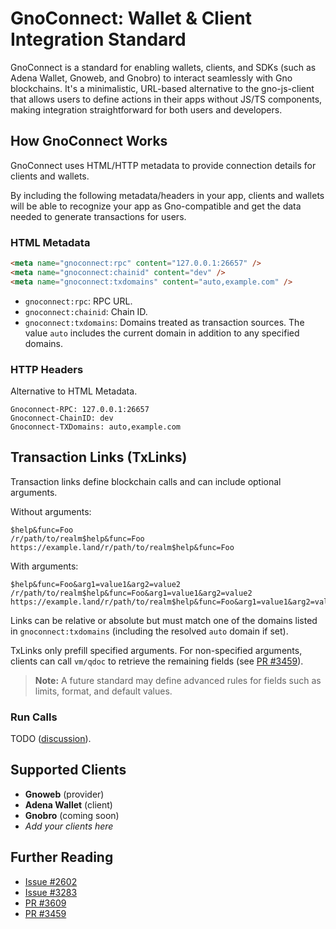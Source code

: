 # GnoConnect: Wallet & Client Integration Standard

GnoConnect is a standard for enabling wallets, clients, and SDKs (such as Adena
Wallet, Gnoweb, and Gnobro) to interact seamlessly with Gno blockchains. It's a
minimalistic, URL-based alternative to the gno-js-client that allows users to
define actions in their apps without JS/TS components, making integration
straightforward for both users and developers.

## How GnoConnect Works

GnoConnect uses HTML/HTTP metadata to provide connection details for clients and
wallets.

By including the following metadata/headers in your app, clients and wallets will be able to recognize your app as Gno-compatible and get the data needed to generate transactions for users.

### HTML Metadata

```html
<meta name="gnoconnect:rpc" content="127.0.0.1:26657" />
<meta name="gnoconnect:chainid" content="dev" />
<meta name="gnoconnect:txdomains" content="auto,example.com" />
```

- `gnoconnect:rpc`: RPC URL.
- `gnoconnect:chainid`: Chain ID.
- `gnoconnect:txdomains`: Domains treated as transaction sources.
  The value `auto` includes the current domain in addition to any specified
  domains.

### HTTP Headers

Alternative to HTML Metadata.

```
Gnoconnect-RPC: 127.0.0.1:26657
Gnoconnect-ChainID: dev
Gnoconnect-TXDomains: auto,example.com
```

## Transaction Links (TxLinks)

Transaction links define blockchain calls and can include optional arguments.

Without arguments:

```
$help&func=Foo
/r/path/to/realm$help&func=Foo
https://example.land/r/path/to/realm$help&func=Foo
```

With arguments:

```
$help&func=Foo&arg1=value1&arg2=value2
/r/path/to/realm$help&func=Foo&arg1=value1&arg2=value2
https://example.land/r/path/to/realm$help&func=Foo&arg1=value1&arg2=value2
```

Links can be relative or absolute but must match one of the domains listed in
`gnoconnect:txdomains` (including the resolved `auto` domain if set).

TxLinks only prefill specified arguments. For non-specified arguments, clients
can call `vm/qdoc` to retrieve the remaining fields
(see [PR #3459](https://github.com/steve-care-software/gno/pull/3459)).

> **Note:** A future standard may define advanced rules for fields such as
> limits, format, and default values.

### Run Calls

TODO ([discussion](https://github.com/steve-care-software/gno/issues/3283)).

## Supported Clients

- **Gnoweb** (provider)
- **Adena Wallet** (client)
- **Gnobro** (coming soon)
- _Add your clients here_

## Further Reading

- [Issue #2602](https://github.com/steve-care-software/gno/issues/2602)
- [Issue #3283](https://github.com/steve-care-software/gno/issues/3283)
- [PR #3609](https://github.com/steve-care-software/gno/pull/3609)
- [PR #3459](https://github.com/steve-care-software/gno/pull/3459)

